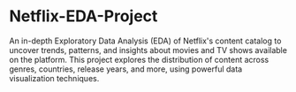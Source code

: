 # Netflix-EDA-Project
An in-depth Exploratory Data Analysis (EDA) of Netflix's content catalog to uncover trends, patterns, and insights about movies and TV shows available on the platform. This project explores the distribution of content across genres, countries, release years, and more, using powerful data visualization techniques.
